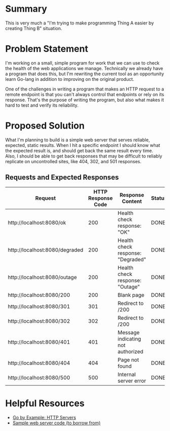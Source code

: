 # Summary

This is very much a "I'm trying to make programming Thing A easier by creating Thing B" situation.

# Problem Statement

I'm working on a small, simple program for work that we can use to check the health of the web applications we manage. Technically we already have a program that does this, but I'm rewriting the current tool as an opportunity learn Go-lang in addition to improving on the original product.

One of the challenges in writing a program that makes an HTTP request to a remote endpoint is that you can't always control that endpoints or rely on its response. That's the purpose of writing the program, but also what makes it hard to test and verify its reliability.

# Proposed Solution

What I'm planning to build is a simple web server that serves reliable, expected, static results. When I hit a specific endpoint I should know what the expected result is, and should get back the same result every time. Also, I should be able to get back responses that may be difficult to reliably replicate on uncontrolled sites, like 404, 302, and 501 responses.

## Requests and Expected Responses

| Request | HTTP Response Code | Response Content | Status |
| --- | --- | --- | --- |
| http://localhost:8080/ok | 200 | Health check response: "OK" | DONE |
| http://localhost:8080/degraded | 200 | Health check response: "Degraded" | DONE |
| http://localhost:8080/outage | 200 | Health check response: "Outage" | DONE |
| http://localhost:8080/200 | 200 | Blank page | DONE |
| http://localhost:8080/301 | 301 | Redirect to /200 | DONE |
| http://localhost:8080/302 | 302 | Redirect to /200 | DONE |
| http://localhost:8080/401 | 401 | Message indicating not authorized | DONE |
| http://localhost:8080/404 | 404 | Page not found | DONE |
| http://localhost:8080/500 | 500 | Internal server error | DONE |


# Helpful Resources

* [Go by Example: HTTP Servers](https://gobyexample.com/http-servers)
* [Sample web server code (to borrow from)](https://github.com/conflabermits/Scripts/blob/master/golang/trusty_web_server/sample.go)